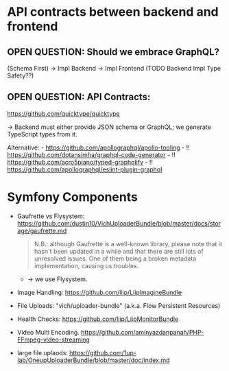 # API contracts between backend and frontend

## OPEN QUESTION: Should we embrace GraphQL?

(Schema First) -> Impl Backend -> Impl Frontend (TODO Backend Impl Type Safety??) 

## OPEN QUESTION: API Contracts:

https://github.com/quicktype/quicktype

-> Backend must either provide JSON schema or GraphQL; we generate TypeScript types from it.

Alternative:
    - https://github.com/apollographql/apollo-tooling
    - !! https://github.com/dotansimha/graphql-code-generator
    - !! https://github.com/acro5piano/typed-graphqlify
    - !! https://github.com/apollographql/eslint-plugin-graphql


# Symfony Components

- Gaufrette vs Flysystem:
    https://github.com/dustin10/VichUploaderBundle/blob/master/docs/storage/gaufrette.md
    
    > N.B.: although Gaufrette is a well-known library, please note that it hasn't been updated in a while and that there are still lots of unresolved issues. One of them being a broken metadata implementation, causing us troubles.

    - -> we use Flysystem.
    
- Image Handling: https://github.com/liip/LiipImagineBundle

- File Uploads: "vich/uploader-bundle"
    (a.k.a. Flow Persistent Resources) 

- Health Checks: https://github.com/liip/LiipMonitorBundle

- Video Multi Encoding. https://github.com/aminyazdanpanah/PHP-FFmpeg-video-streaming

- large file uplaods: https://github.com/1up-lab/OneupUploaderBundle/blob/master/doc/index.md
